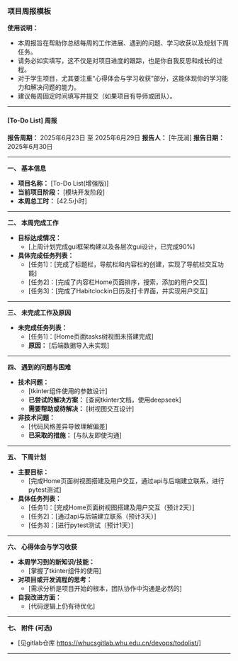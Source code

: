### 项目周报模板

**使用说明：**
*   本周报旨在帮助你总结每周的工作进展、遇到的问题、学习收获以及规划下周任务。
*   请务必如实填写，这不仅是对项目进度的跟踪，也是你自我反思和成长的过程。
*   对于学生项目，尤其要注重“心得体会与学习收获”部分，这能体现你的学习能力和解决问题的能力。
*   建议每周固定时间填写并提交（如果项目有导师或团队）。

---

#### **[To-Do List] 周报**

**报告周期：** 2025年6月23日 至 2025年6月29日
**报告人：** [牛茂润]
**报告日期：** 2025年6月30日

---

**一、 基本信息**

*   **项目名称：** [To-Do List(增强版)]
*   **当前项目阶段：** [模块开发阶段]
*   **本周总工时：** [42.5小时]

---

**二、 本周完成工作**

*   **目标达成情况：**
    *   [上周计划完成gui框架构建以及各层次gui设计，已完成90%]
*   **具体完成任务列表：**
    *   [任务1]：[完成了标题栏，导航栏和内容栏的创建，实现了导航栏交互功能]
    *   [任务2]：[完成了内容栏Home页面排序，搜索，添加的用户交互]
    *   [任务3]：[完成了Habitclockin日历及打卡界面，并实现用户交互]

---

**三、 未完成工作及原因**

*   **未完成任务列表：**
    *   [任务1]：[Home页面tasks树视图未搭建完成]
    *   **原因：** [后端数据导入未实现]

---

**四、 遇到的问题与困难**

*   **技术问题：**
    *   [tkinter组件使用的参数设计]
    *   **已尝试的解决方案：** [查阅tkinter文档，使用deepseek]
    *   **需要帮助或待解决：** [树视图交互设计]
*   **非技术问题：**
    *   [代码风格差异导致理解偏差]
    *   **已采取的措施：** [与队友即使沟通]

---

**五、 下周计划**

*   **主要目标：**
    *   [完成Home页面树视图搭建及用户交互，通过api与后端建立联系，进行pytest测试]
*   **具体任务列表：**
    *   [任务1]：[完成Home页面树视图搭建及用户交互（预计2天）]
    *   [任务2]：[通过api与后端建立联系（预计3天）]
    *   [任务3]：[进行pytest测试（预计1天）]

---

**六、 心得体会与学习收获**

*   **本周学习到的新知识/技能：**
    *   [掌握了tkinter组件的使用]
*   **对项目或开发流程的思考：**
    *   [需求分析是项目开始的根本，团队协作中沟通是必然的]
*   **自我改进方面：**
    *   [代码逻辑上仍有待优化]

---

**七、 附件 (可选)**

*   [见gitlab仓库  https://whucsgitlab.whu.edu.cn/devops/todolist/]

---

